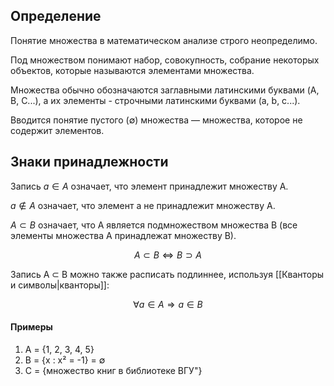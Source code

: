 ## Определение
Понятие множества в математическом анализе строго неопределимо. 

Под множеством понимают набор, совокупность, собрание некоторых объектов, которые называются элементами множества.

Множества обычно обозначаются заглавными латинскими буквами (A, B, C...), а их элементы - строчными латинскими буквами (a, b, c...).

Вводится понятие пустого (∅) множества — множества, которое не содержит элементов.

## Знаки принадлежности

Запись $a ∈ A$ означает, что элемент принадлежит множеству А.

$a ∉ A$ означает, что элемент a не принадлежит множеству A.

$A ⊂ B$ означает, что A является подмножеством множества B (все элементы множества A принадлежат множеству B).

$$A ⊂ B ⇔ B ⊃ A$$

Запись A ⊂ B можно также расписать подлиннее, используя [[Кванторы и символы|кванторы]]:

$$∀ a ∈ A ⇒ a ∈ B$$
#### Примеры
1. A = {1, 2, 3, 4, 5}
2. B = {x : x² = -1} = ∅
3. C = {множество книг в библиотеке ВГУ"}

